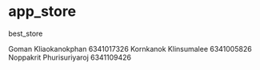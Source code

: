 # app_store
 best_store

Goman Kliaokanokphan 6341017326
Kornkanok Klinsumalee 6341005826
Noppakrit Phurisuriyaroj 6341109426